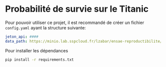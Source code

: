 # Probabilité de survie sur le Titanic

Pour pouvoir utiliser ce projet, il
est recommandé de créer un fichier `config.yaml`
ayant la structure suivante:

```yaml
jeton_api: ####
data_path: https://minio.lab.sspcloud.fr/lzabar/ensae-reproductibilite/data/raw/data.csv
```

Pour installer les dépendances

```bash
pip install -r requirements.txt
```
